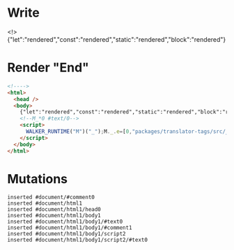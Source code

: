 # Write
  <!>{"let":"rendered","const":"rendered","static":"rendered","block":"rendered"}<!--M_*0 #text/0--><script>WALKER_RUNTIME("M")("_");M._.e=[0,"packages/translator-tags/src/__tests__/fixtures/do-tag/template.marko_0"];M._.d=1;M._.w()</script>


# Render "End"
```html
<!---->
<html>
  <head />
  <body>
    {"let":"rendered","const":"rendered","static":"rendered","block":"rendered"}
    <!--M_*0 #text/0-->
    <script>
      WALKER_RUNTIME("M")("_");M._.e=[0,"packages/translator-tags/src/__tests__/fixtures/do-tag/template.marko_0"];M._.d=1;M._.w()
    </script>
  </body>
</html>
```

# Mutations
```
inserted #document/#comment0
inserted #document/html1
inserted #document/html1/head0
inserted #document/html1/body1
inserted #document/html1/body1/#text0
inserted #document/html1/body1/#comment1
inserted #document/html1/body1/script2
inserted #document/html1/body1/script2/#text0
```